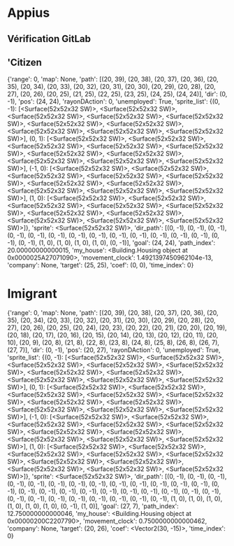 # Appius

## Vérification GitLab

## 'Citizen

{'range': 0, 'map': None, 'path': [(20, 39), (20, 38), (20, 37), (20, 36), (20, 35), (20, 34), (20, 33), (20, 32), (20, 31), (20, 30), (20, 29), (20, 28), (20, 27), (20, 26), (20, 25), (21, 25), (22, 25), (23, 25), (24, 25), (24, 24)], 'dir': (0, -1), 'pos': (24, 24), 'rayonDAction': 0,
'unemployed': True, 'sprite_list': {(0, -1): [<Surface(52x52x32 SW)>, <Surface(52x52x32 SW)>, <Surface(52x52x32 SW)>, <Surface(52x52x32 SW)>, <Surface(52x52x32 SW)>, <Surface(52x52x32 SW)>, <Surface(52x52x32 SW)>, <Surface(52x52x32 SW)>, <Surface(52x52x32 SW)>, <Surface(52x52x32 SW)>], (0, 1): [<Surface(52x52x32 SW)>, <Surface(52x52x32 SW)>, <Surface(52x52x32 SW)>, <Surface(52x52x32 SW)>, <Surface(52x52x32 SW)>, <Surface(52x52x32 SW)>, <Surface(52x52x32 SW)>, <Surface(52x52x32 SW)>, <Surface(52x52x32 SW)>, <Surface(52x52x32 SW)>], (-1, 0): [<Surface(52x52x32 SW)>, <Surface(52x52x32 SW)>, <Surface(52x52x32 SW)>, <Surface(52x52x32 SW)>, <Surface(52x52x32 SW)>, <Surface(52x52x32 SW)>, <Surface(52x52x32 SW)>, <Surface(52x52x32 SW)>, <Surface(52x52x32 SW)>, <Surface(52x52x32 SW)>], (1, 0): [<Surface(52x52x32 SW)>, <Surface(52x52x32 SW)>, <Surface(52x52x32 SW)>, <Surface(52x52x32 SW)>, <Surface(52x52x32 SW)>, <Surface(52x52x32 SW)>, <Surface(52x52x32 SW)>, <Surface(52x52x32 SW)>, <Surface(52x52x32 SW)>, <Surface(52x52x32 SW)>]}, 'sprite': <Surface(52x52x32 SW)>, 'dir_path': [(0, -1), (0, -1), (0, -1), (0, -1), (0, -1), (0, -1), (0, -1), (0, -1), (0, -1), (0, -1), (0, -1), (0, -1), (0, -1), (0, -1), (0, -1), (1, 0), (1, 0), (1, 0), (1, 0), (0, -1)], 'goal': (24, 24), 'path_index': 20.00000000000015, 'my_house': <Building.Housing object at 0x0000025A27071090>, 'movement_clock': 1.4921397450962104e-13, 'company': None, 'target': (25, 25), 'coef': (0, 0), 'time_index': 0}

# Imigrant

{'range': 0, 'map': None, 'path': [(20, 39), (20, 38), (20, 37), (20, 36), (20, 35), (20, 34), (20, 33), (20, 32), (20, 31), (20, 30), (20, 29), (20, 28), (20, 27), (20, 26), (20, 25), (20, 24), (20, 23), (20, 22), (20, 21), (20, 20), (20, 19), (20, 18), (20, 17), (20, 16), (20, 15), (20, 14), (20, 13), (20, 12), (20, 11), (20, 10), (20, 9), (20, 8), (21, 8), (22, 8), (23, 8), (24, 8), (25, 8), (26, 8), (26, 7), (27, 7)], 'dir': (0, -1), 'pos': (20, 27), 'rayonDAction': 0, 'unemployed': True, 'sprite_list': {(0, -1): [<Surface(52x52x32 SW)>, <Surface(52x52x32 SW)>, <Surface(52x52x32 SW)>, <Surface(52x52x32 SW)>, <Surface(52x52x32 SW)>, <Surface(52x52x32 SW)>, <Surface(52x52x32 SW)>, <Surface(52x52x32 SW)>, <Surface(52x52x32 SW)>, <Surface(52x52x32 SW)>], (0, 1): [<Surface(52x52x32 SW)>, <Surface(52x52x32 SW)>, <Surface(52x52x32 SW)>, <Surface(52x52x32
SW)>, <Surface(52x52x32 SW)>, <Surface(52x52x32 SW)>, <Surface(52x52x32 SW)>, <Surface(52x52x32 SW)>, <Surface(52x52x32 SW)>, <Surface(52x52x32
SW)>], (-1, 0): [<Surface(52x52x32 SW)>, <Surface(52x52x32 SW)>, <Surface(52x52x32 SW)>, <Surface(52x52x32 SW)>, <Surface(52x52x32 SW)>, <Surface(52x52x32 SW)>, <Surface(52x52x32 SW)>, <Surface(52x52x32 SW)>, <Surface(52x52x32 SW)>, <Surface(52x52x32 SW)>], (1, 0): [<Surface(52x52x32 SW)>, <Surface(52x52x32 SW)>, <Surface(52x52x32 SW)>, <Surface(52x52x32 SW)>, <Surface(52x52x32 SW)>, <Surface(52x52x32 SW)>, <Surface(52x52x32 SW)>, <Surface(52x52x32 SW)>, <Surface(52x52x32 SW)>, <Surface(52x52x32 SW)>]}, 'sprite': <Surface(52x52x32 SW)>, 'dir_path': [(0, -1), (0, -1), (0, -1), (0, -1), (0, -1), (0, -1), (0, -1), (0, -1), (0, -1), (0, -1), (0, -1), (0, -1), (0, -1), (0, -1), (0, -1), (0, -1), (0, -1), (0, -1), (0, -1), (0, -1), (0, -1), (0, -1), (0, -1), (0, -1), (0, -1), (0, -1), (0, -1), (0, -1), (0, -1), (0, -1), (0, -1), (0, -1), (1, 0), (1, 0), (1,
0), (1, 0), (1, 0), (1, 0), (0, -1), (1, 0)], 'goal': (27, 7), 'path_index': 12.750000000000046, 'my_house': <Building.Housing object at 0x00000200C2207790>, 'movement_clock': 0.7500000000000462, 'company': None, 'target': (20, 26), 'coef': <Vector2(30, -15)>, 'time_index': 0}
